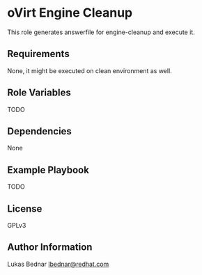 oVirt Engine Cleanup
====================

This role generates answerfile for engine-cleanup and execute it.

Requirements
------------

None, it might be executed on clean environment as well.

Role Variables
--------------

TODO

Dependencies
------------

None

Example Playbook
----------------

TODO

License
-------

GPLv3

Author Information
------------------

Lukas Bednar
lbednar@redhat.com
